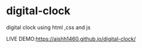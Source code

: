 # digital-clock
digital clock using html ,css and js


LIVE DEMO:https://aishh1460.github.io/digital-clock/
